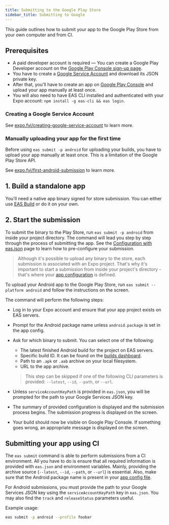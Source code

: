```yaml
---
title: Submitting to the Google Play Store
sidebar_title: Submitting to Google
---
```


This guide outlines how to submit your app to the Google Play Store from your own computer and from CI.

## Prerequisites

- A paid developer account is required &mdash; You can create a Google Play Developer account on the [Google Play Console sign-up page](https://play.google.com/apps/publish/signup/).
- You have to create a [Google Service Account](https://cloud.google.com/iam/docs/creating-managing-service-accounts) and download its JSON private key.
- After that, you'll have to create an app on [Google Play Console](https://play.google.com/apps/publish/) and upload your app manually at least once.
- You will also need to have EAS CLI installed and authenticated with your Expo account: `npm install -g eas-cli && eas login`.

### Creating a Google Service Account

See [expo.fyi/creating-google-service-account](https://expo.fyi/creating-google-service-account) to learn more.

### Manually uploading your app for the first time

Before using `eas submit -p android` for uploading your builds, you have to upload your app manually at least once. This is a limitation of the Google Play Store API.

See [expo.fyi/first-android-submission](https://expo.fyi/first-android-submission) to learn more.

## 1. Build a standalone app

You'll need a native app binary signed for store submission. You can either use [EAS Build](introduction.md) or do it on your own.

## 2. Start the submission

To submit the binary to the Play Store, run `eas submit -p android` from inside your project directory. The command will lead you step by step through the process of submitting the app. See the [Configuration with eas.json](./eas-json.md) page to learn how to pre-configure your submission.

> Although it's possible to upload any binary to the store, each submission is associated with an Expo project. That's why it's important to start a submission from inside your project's directory - that's where your [app configuration](../workflow/configuration.md) is defined.

To upload your Android app to the Google Play Store, run `eas submit --platform android` and follow the instructions on the screen.

The command will perform the following steps:

- Log in to your Expo account and ensure that your app project exists on EAS servers.
- Prompt for the Android package name unless `android.package` is set in the app config.
- Ask for which binary to submit. You can select one of the following:

  - The latest finished Android build for the project on EAS servers.
  - Specific build ID. It can be found on the [builds dashboard](https://expo.dev/builds).
  - Path to an `.apk` or `.aab` archive on your local filesystem.
  - URL to the app archive.

  > This step can be skipped if one of the following CLI parameters is provided: `--latest`, `--id`, `--path`, or `--url`.

- Unless `serviceAccountKeyPath` is provided in `eas.json`, you will be prompted for the path to your Google Services JSON key.
- The summary of provided configuration is displayed and the submission process begins. The submission progress is displayed on the screen.
- Your build should now be visible on Google Play Console. If something goes wrong, an appropriate message is displayed on the screen.

## Submitting your app using CI

The `eas submit` command is able to perform submissions from a CI environment. All you have to do is ensure that all required information is provided with `eas.json` and environment variables. Mainly, providing the archive source (`--latest`, `--id`, `--path`, or `--url`) is essential. Also, make sure that the Android package name is present in your [app config file](/workflow/configuration.md).

For Android submissions, you must provide the path to your Google Services JSON key using the `serviceAccountKeyPath` key in `eas.json`. You may also find the `track` and `releaseStatus` parameters useful.

Example usage:

```sh
eas submit -p android --profile foobar
```
